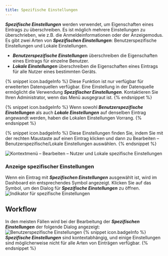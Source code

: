 ```yaml
---
title: Spezifische Einstellungen
---
```

***Spezifische Einstellungen*** werden verwendet, um Eigenschaften eines Eintrags zu überschreiben. Es ist möglich mehrere Einstellungen zu überschrieben, wie z.B. die Anmeldeinformationen oder der Anzeigemodus. Es gibt zwei Arten von ***Spezifischen Einstellungen***: Benutzerspezifische Einstellungen und Lokale Einstellungen.  

* ***Benutzerspezifische Einstellungen*** überschreiben die Eigenschaften eines Eintrags für einzelne Benutzer. 
* ***Lokale Einstellungen*** überschreiben die Eigenschaften eines Eintrags für alle Nutzer eines bestimmten Geräts. 

{% snippet icon.badgeInfo %} 
Diese Funktion ist nur verfügbar für erweiterten Datenquellen verfügbar. Eine Einstellung in der Datenquelle ermöglicht die Verwendung ***Spezifischer Einstellungen***. Kontaktieren Sie Ihren Administrator, wenn das Menü ausgegraut ist.
{% endsnippet %}
 
{% snippet icon.badgeInfo %} 
Wenn sowohl ***Benutzerspezifische Einstellungen*** als auch ***Lokale Einstellungen*** auf denselben Eintrag angewandt werden, haben die Lokalen Einstellungen Vorrang. 
{% endsnippet %}
 
{% snippet icon.badgeInfo %} 
Diese Einstellungen finden Sie, indem Sie mit der rechten Maustaste auf einen Eintrag klicken und dann zu Bearbeiten – Benutzerspezifische/Lokale Einstellungen auswählen. 
{% endsnippet %}
 
![Kontextmenü – Bearbeiten – Nutzer und Lokale spezifische Einstellungen](https://webdevolutions.azureedge.net/docs/de/rdm/windows/clip10214.png) 

### Anzeige spezifischer Einstellungen

Wenn ein Eintrag mit ***Spezifischen Einstellungen*** ausgewählt ist, wird im Dashboard ein entsprechendes Symbol angezeigt. Klicken Sie auf das Symbol, um den Dialog für ***Spezifische Einstellungen*** zu öffnen.  
![Indikator für spezifische Einstellungen](https://webdevolutions.azureedge.net/docs/de/rdm/windows/clip10215.png) 

## Workflow 

In den meisten Fällen wird bei der Bearbeitung der ***Spezifischen Einstellungen*** der folgende Dialog angezeigt:  
![Benutzerspezifische Einstellungen](https://webdevolutions.azureedge.net/docs/de/rdm/windows/clip10216.png) 
{% snippet icon.badgeInfo %} 
***Spezifische Einstellungen*** sind kontextabhängig, und einige Einstellungen sind möglicherweise nicht für alle Arten von Einträgen verfügbar.
{% endsnippet %}
 

